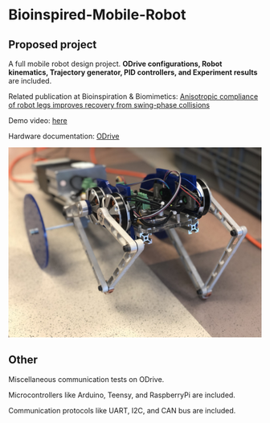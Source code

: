 # Bioinspired-Mobile-Robot

## Proposed project

A full mobile robot design project. **ODrive configurations, Robot kinematics, Trajectory generator, PID controllers, and Experiment results** are included.

Related publication at Bioinspiration & Biomimetics: [Anisotropic compliance of robot legs improves recovery from swing-phase collisions
](https://iopscience.iop.org/article/10.1088/1748-3190/ac0b99/meta)

Demo video: [here](https://drive.google.com/file/d/1brcKvyuhxSXbip7MoVo0s_F8ZG0VlAbW/view?usp=share_link)

Hardware documentation: [ODrive](https://docs.odriverobotics.com/)

![alt text](https://github.com/holyhenry/Bioinspired-Mobile-Robot/blob/master/IMG_8668.jpeg "IROS demo pic")


## Other

Miscellaneous communication tests on ODrive.

Microcontrollers like Arduino, Teensy, and RaspberryPi are included.

Communication protocols like UART, I2C, and CAN bus are included.

